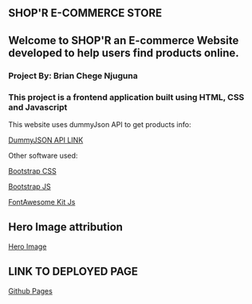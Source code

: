 ## SHOP'R E-COMMERCE STORE

## Welcome to SHOP'R an E-commerce Website developed to help users find products online.

### Project By: Brian Chege Njuguna

### This project is a frontend application built using HTML, CSS and Javascript

This website uses dummyJson API to get products info:

[DummyJSON API LINK](https://dummyjson.com/products')

Other software used:

[Bootstrap CSS](https://cdn.jsdelivr.net/npm/bootstrap@5.3.3/dist/css/bootstrap.min.css)

[Bootstrap JS](https://cdn.jsdelivr.net/npm/bootstrap@5.3.3/dist/js/bootstrap.bundle.min.js)

[FontAwesome Kit Js](https://kit.fontawesome.com/639b381c2d.js)


## Hero Image attribution
[Hero Image](https://www.freepik.com/free-vector/maternity-care-products-abstract-concept-vector-illustration-maternity-special-products-healthy-natural-cosmetics-clean-care-goods-pregnant-newborn-skin-treatment-abstract-metaphor_12469172.htm#fromView=search&page=1&position=8&uuid=e196ca8f-8fd4-46af-b81e-69f7f34bb59b)

## LINK TO DEPLOYED PAGE

[Github Pages](https://brianchege2k.github.io/project-1/)






